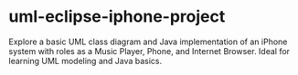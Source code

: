 # uml-eclipse-iphone-project
Explore a basic UML class diagram and Java implementation of an iPhone system with roles as a Music Player, Phone, and Internet Browser. Ideal for learning UML modeling and Java basics.
